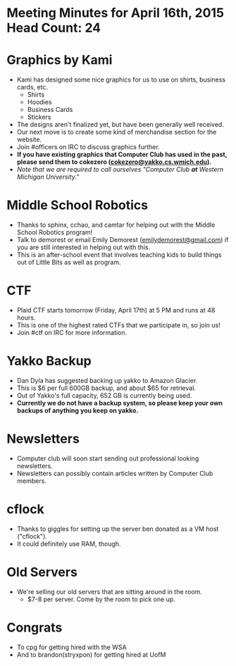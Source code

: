 # Meeting Minutes for April 16th, 2015 Head Count: 24

# Graphics by Kami
- Kami has designed some nice graphics for us to use on shirts, business cards, etc.
  - Shirts
  - Hoodies
  - Business Cards
  - Stickers
- The designs aren't finalized yet, but have been generally well received.
- Our next move is to create some kind of merchandise section for the website.
- Join #officers on IRC to discuss graphics further.
- **If you have existing graphics that Computer Club has used in the past, please send them to cokezero (cokezero@yakko.cs.wmich.edu).**
- *Note that we are required to call ourselves "Computer Club **at** Western Michigan University."* 

# Middle School Robotics 
- Thanks to sphinx, cchao, and camtar for helping out with the Middle School Robotics program!
- Talk to demorest or email Emily Demorest (emilydemorest@gmail.com) if you are still interested in helping out with this.
- This is an after-school event that involves teaching kids to build things out of Little Bits as well as program.

# CTF
- Plaid CTF starts tomorrow (Friday, April 17th) at 5 PM and runs at 48 hours.
- This is one of the highest rated CTFs that we participate in, so join us!
- Join #ctf on IRC for more information.

# Yakko Backup
- Dan Dyla has suggested backing up yakko to Amazon Glacier.
- This is $6 per full 600GB backup, and about $65 for retrieval.
- Out of Yakko's full capacity, 652 GB is currently being used.
- **Currently we do not have a backup system, so please keep your own backups of anything you keep on yakko.**

# Newsletters
- Computer club will soon start sending out professional looking newsletters.
- Newsletters can possibly contain articles written by Computer Club members.

# cflock
- Thanks to giggles for setting up the server ben donated as a VM host ("cflock").
- It could definitely use RAM, though.

# Old Servers
- We're selling our old servers that are sitting around in the room.
  - $7-8 per server. Come by the room to pick one up.

# Congrats
- To cpg for getting hired with the WSA
- And to brandon(stryxpon) for getting hired at UofM
